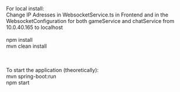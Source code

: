 For local install:<br>
Change IP Adresses in WebsocketService.ts in Frontend and in the WebsocketConfiguration for both gameService and chatService from 10.0.40.165 to localhost<br><br>
npm install <br>
mvn clean install<br><br><br>

To start the application (theoretically): <br>
mvn spring-boot:run <br>
npm start<br>
